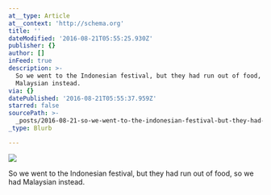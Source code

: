 ```yaml
---
at__type: Article
at__context: 'http://schema.org'
title: ''
dateModified: '2016-08-21T05:55:25.930Z'
publisher: {}
author: []
inFeed: true
description: >-
  So we went to the Indonesian festival, but they had run out of food, so we had
  Malaysian instead.
via: {}
datePublished: '2016-08-21T05:55:37.959Z'
starred: false
sourcePath: >-
  _posts/2016-08-21-so-we-went-to-the-indonesian-festival-but-they-had-run-out.md
_type: Blurb

---
```

![](https://the-grid-user-content.s3-us-west-2.amazonaws.com/8e4ec281-17ad-400b-a9b1-aaf005b6d3fc.jpg)

So we went to the Indonesian festival, but they had run out of food, so we had Malaysian instead.